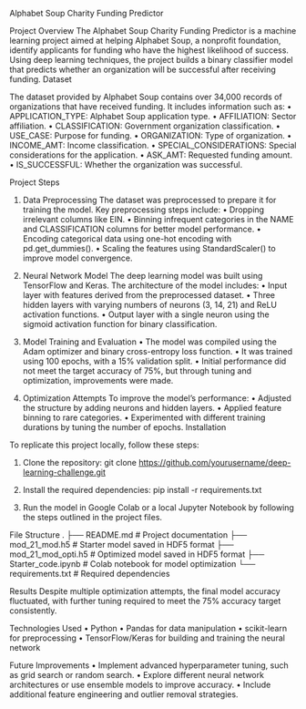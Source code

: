 Alphabet Soup Charity Funding Predictor

Project Overview
The Alphabet Soup Charity Funding Predictor is a machine learning project aimed at helping Alphabet Soup, a nonprofit foundation, identify applicants for funding who have the highest likelihood of success. Using deep learning techniques, the project builds a binary classifier model that predicts whether an organization will be successful after receiving funding.
Dataset

The dataset provided by Alphabet Soup contains over 34,000 records of organizations that have received funding. It includes information such as:
•	APPLICATION_TYPE: Alphabet Soup application type.
•	AFFILIATION: Sector affiliation.
•	CLASSIFICATION: Government organization classification.
•	USE_CASE: Purpose for funding.
•	ORGANIZATION: Type of organization.
•	INCOME_AMT: Income classification.
•	SPECIAL_CONSIDERATIONS: Special considerations for the application.
•	ASK_AMT: Requested funding amount.
•	IS_SUCCESSFUL: Whether the organization was successful.

Project Steps
1. Data Preprocessing
The dataset was preprocessed to prepare it for training the model. Key preprocessing steps include:
•	Dropping irrelevant columns like EIN.
•	Binning infrequent categories in the NAME and CLASSIFICATION columns for better model performance.
•	Encoding categorical data using one-hot encoding with pd.get_dummies().
•	Scaling the features using StandardScaler() to improve model convergence.

2. Neural Network Model
The deep learning model was built using TensorFlow and Keras. The architecture of the model includes:
•	Input layer with features derived from the preprocessed dataset.
•	Three hidden layers with varying numbers of neurons (3, 14, 21) and ReLU activation functions.
•	Output layer with a single neuron using the sigmoid activation function for binary classification.

3. Model Training and Evaluation
•	The model was compiled using the Adam optimizer and binary cross-entropy loss function.
•	It was trained using 100 epochs, with a 15% validation split.
•	Initial performance did not meet the target accuracy of 75%, but through tuning and optimization, improvements were made.

4. Optimization Attempts
To improve the model’s performance:
•	Adjusted the structure by adding neurons and hidden layers.
•	Applied feature binning to rare categories.
•	Experimented with different training durations by tuning the number of epochs.
Installation

To replicate this project locally, follow these steps:
1.	Clone the repository:
git clone https://github.com/yourusername/deep-learning-challenge.git

2.	Install the required dependencies:
pip install -r requirements.txt

3.	Run the model in Google Colab or a local Jupyter Notebook by following the steps outlined in the project files.

File Structure
.
├── README.md                     # Project documentation
├── mod_21_mod.h5                 # Starter model saved in HDF5 format
├── mod_21_mod_opti.h5            # Optimized model saved in HDF5 format
├── Starter_code.ipynb            # Colab notebook for model optimization
└── requirements.txt              # Required dependencies


Results
Despite multiple optimization attempts, the final model accuracy fluctuated, with further tuning required to meet the 75% accuracy target consistently.

Technologies Used
•	Python
•	Pandas for data manipulation
•	scikit-learn for preprocessing
•	TensorFlow/Keras for building and training the neural network

Future Improvements
•	Implement advanced hyperparameter tuning, such as grid search or random search.
•	Explore different neural network architectures or use ensemble models to improve accuracy.
•	Include additional feature engineering and outlier removal strategies.
